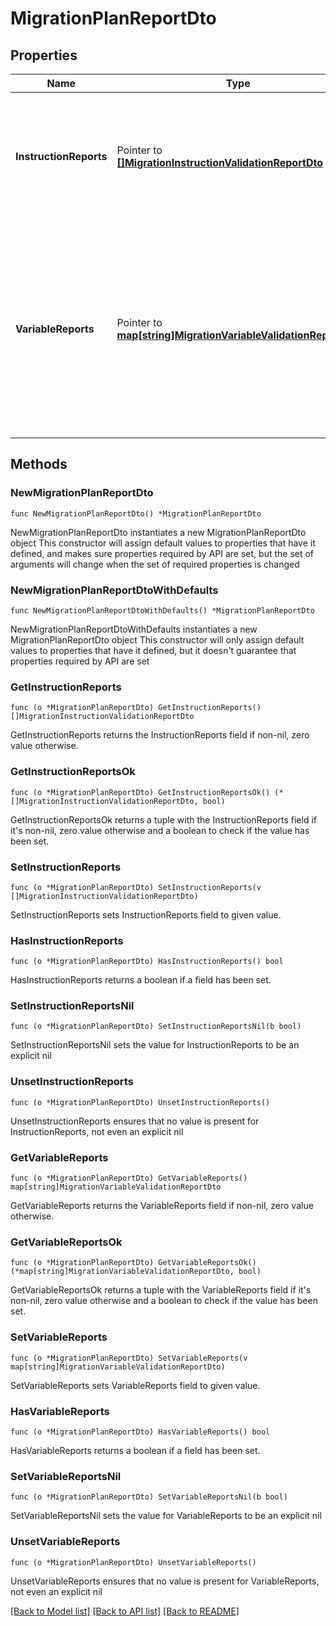 # MigrationPlanReportDto

## Properties

Name | Type | Description | Notes
------------ | ------------- | ------------- | -------------
**InstructionReports** | Pointer to [**[]MigrationInstructionValidationReportDto**](MigrationInstructionValidationReportDto.md) | The list of instruction validation reports. If no validation errors are detected it is an empty list. | [optional] 
**VariableReports** | Pointer to [**map[string]MigrationVariableValidationReportDto**](MigrationVariableValidationReportDto.md) | A map of variable reports. Each key is a variable name and each value a JSON object consisting of the variable&#39;s type, value, value info object and a list of failures. | [optional] 

## Methods

### NewMigrationPlanReportDto

`func NewMigrationPlanReportDto() *MigrationPlanReportDto`

NewMigrationPlanReportDto instantiates a new MigrationPlanReportDto object
This constructor will assign default values to properties that have it defined,
and makes sure properties required by API are set, but the set of arguments
will change when the set of required properties is changed

### NewMigrationPlanReportDtoWithDefaults

`func NewMigrationPlanReportDtoWithDefaults() *MigrationPlanReportDto`

NewMigrationPlanReportDtoWithDefaults instantiates a new MigrationPlanReportDto object
This constructor will only assign default values to properties that have it defined,
but it doesn't guarantee that properties required by API are set

### GetInstructionReports

`func (o *MigrationPlanReportDto) GetInstructionReports() []MigrationInstructionValidationReportDto`

GetInstructionReports returns the InstructionReports field if non-nil, zero value otherwise.

### GetInstructionReportsOk

`func (o *MigrationPlanReportDto) GetInstructionReportsOk() (*[]MigrationInstructionValidationReportDto, bool)`

GetInstructionReportsOk returns a tuple with the InstructionReports field if it's non-nil, zero value otherwise
and a boolean to check if the value has been set.

### SetInstructionReports

`func (o *MigrationPlanReportDto) SetInstructionReports(v []MigrationInstructionValidationReportDto)`

SetInstructionReports sets InstructionReports field to given value.

### HasInstructionReports

`func (o *MigrationPlanReportDto) HasInstructionReports() bool`

HasInstructionReports returns a boolean if a field has been set.

### SetInstructionReportsNil

`func (o *MigrationPlanReportDto) SetInstructionReportsNil(b bool)`

 SetInstructionReportsNil sets the value for InstructionReports to be an explicit nil

### UnsetInstructionReports
`func (o *MigrationPlanReportDto) UnsetInstructionReports()`

UnsetInstructionReports ensures that no value is present for InstructionReports, not even an explicit nil
### GetVariableReports

`func (o *MigrationPlanReportDto) GetVariableReports() map[string]MigrationVariableValidationReportDto`

GetVariableReports returns the VariableReports field if non-nil, zero value otherwise.

### GetVariableReportsOk

`func (o *MigrationPlanReportDto) GetVariableReportsOk() (*map[string]MigrationVariableValidationReportDto, bool)`

GetVariableReportsOk returns a tuple with the VariableReports field if it's non-nil, zero value otherwise
and a boolean to check if the value has been set.

### SetVariableReports

`func (o *MigrationPlanReportDto) SetVariableReports(v map[string]MigrationVariableValidationReportDto)`

SetVariableReports sets VariableReports field to given value.

### HasVariableReports

`func (o *MigrationPlanReportDto) HasVariableReports() bool`

HasVariableReports returns a boolean if a field has been set.

### SetVariableReportsNil

`func (o *MigrationPlanReportDto) SetVariableReportsNil(b bool)`

 SetVariableReportsNil sets the value for VariableReports to be an explicit nil

### UnsetVariableReports
`func (o *MigrationPlanReportDto) UnsetVariableReports()`

UnsetVariableReports ensures that no value is present for VariableReports, not even an explicit nil

[[Back to Model list]](../README.md#documentation-for-models) [[Back to API list]](../README.md#documentation-for-api-endpoints) [[Back to README]](../README.md)


